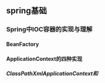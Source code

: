 ## spring基础

### Spring中IOC容器的实现与理解



#### BeanFactory



#### ApplicationContext的四种实现

##### ClassPathXmlApplicationContext和

